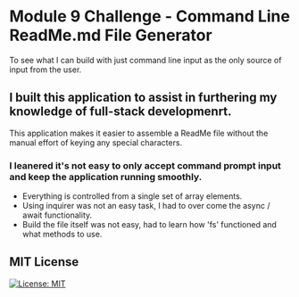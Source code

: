 # Module 9 Challenge - Command Line ReadMe.md File Generator
 To see what I can build with just command line input as the only source of input from the user.

## I built this application to assist in furthering my knowledge of full-stack developmenrt.
 This application makes it easier to assemble a ReadMe file without the manual effort of keying any special characters.

### I leanered it's not easy to only accept command prompt input and keep the application running smoothly.
 
*  Everything is controlled from a single set of array elements. 
*  Using inquirer was not an easy task, I had to over come the async / await functionality. 
*  Build the file itself was not easy, had to learn how 'fs' functioned and what methods to use.


## MIT License
[![License: MIT](https://img.shields.io/badge/License-MIT-yellow.svg)](https://opensource.org/licenses/MIT)
